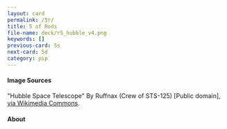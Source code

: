 ```yaml
---
layout: card
permalink: /5r/
title: 5 of Rods
file-name: deck/r5_hubble_v4.png
keywords: []
previous-card: 5s
next-card: 5d
category: pip
---
```


#### Image Sources
"Hubble Space Telescope" By Ruffnax (Crew of STS-125) [Public domain], [via Wikimedia Commons](https://commons.wikimedia.org/wiki/File:HST-SM4.jpeg).

#### About
